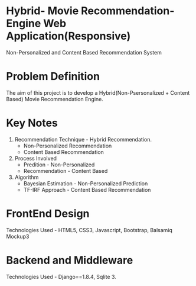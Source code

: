 # Hybrid- Movie Recommendation-Engine  Web Application(Responsive)
  Non-Personalized and Content Based Recommendation System

# Problem Definition
  The aim of this project is to develop a Hybrid(Non-Psersonalized + Content Based) Movie Recommendation Engine.

# Key Notes
  <ol> 
    <li> Recommendation Technique - Hybrid Recommendation.
      <ul>
        <li> Non-Personalized Recommendation</li>
        <li> Content Based Recommendation </li>
      </ul>
    </li>
    <li> Process Involved 
      <ul>
        <li>Predition - Non-Personalized </li>
        <li>Recommendation - Content Based </li>
      </ul>
    </li>
    <li> Algorithm 
      <ul>
        <li> Bayesian Estimation - Non-Personalized Prediction </li>
        <li> TF-IRF Approach - Content Based Recommendation </li>
      </ul>
    </li>
  </ol>
  
# FrontEnd Design
  Technologies Used - HTML5, CSS3, Javascript, Bootstrap, Balsamiq Mockup3

# Backend and Middleware
  Technologies Used - Django==1.8.4, Sqlite 3.
